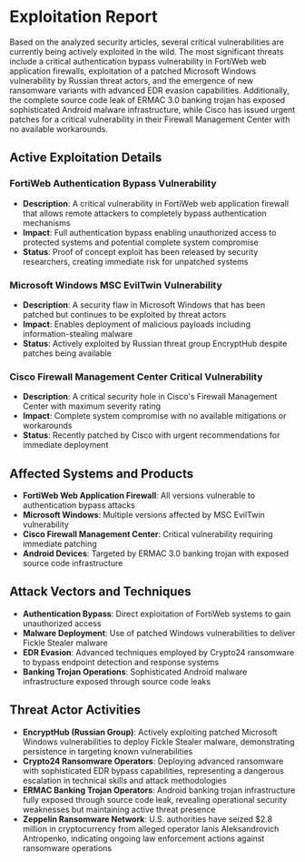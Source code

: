 # Exploitation Report

Based on the analyzed security articles, several critical vulnerabilities are currently being actively exploited in the wild. The most significant threats include a critical authentication bypass vulnerability in FortiWeb web application firewalls, exploitation of a patched Microsoft Windows vulnerability by Russian threat actors, and the emergence of new ransomware variants with advanced EDR evasion capabilities. Additionally, the complete source code leak of ERMAC 3.0 banking trojan has exposed sophisticated Android malware infrastructure, while Cisco has issued urgent patches for a critical vulnerability in their Firewall Management Center with no available workarounds.

## Active Exploitation Details

### FortiWeb Authentication Bypass Vulnerability
- **Description**: A critical vulnerability in FortiWeb web application firewall that allows remote attackers to completely bypass authentication mechanisms
- **Impact**: Full authentication bypass enabling unauthorized access to protected systems and potential complete system compromise
- **Status**: Proof of concept exploit has been released by security researchers, creating immediate risk for unpatched systems

### Microsoft Windows MSC EvilTwin Vulnerability
- **Description**: A security flaw in Microsoft Windows that has been patched but continues to be exploited by threat actors
- **Impact**: Enables deployment of malicious payloads including information-stealing malware
- **Status**: Actively exploited by Russian threat group EncryptHub despite patches being available

### Cisco Firewall Management Center Critical Vulnerability
- **Description**: A critical security hole in Cisco's Firewall Management Center with maximum severity rating
- **Impact**: Complete system compromise with no available mitigations or workarounds
- **Status**: Recently patched by Cisco with urgent recommendations for immediate deployment

## Affected Systems and Products

- **FortiWeb Web Application Firewall**: All versions vulnerable to authentication bypass attacks
- **Microsoft Windows**: Multiple versions affected by MSC EvilTwin vulnerability
- **Cisco Firewall Management Center**: Critical vulnerability requiring immediate patching
- **Android Devices**: Targeted by ERMAC 3.0 banking trojan with exposed source code infrastructure

## Attack Vectors and Techniques

- **Authentication Bypass**: Direct exploitation of FortiWeb systems to gain unauthorized access
- **Malware Deployment**: Use of patched Windows vulnerabilities to deliver Fickle Stealer malware
- **EDR Evasion**: Advanced techniques employed by Crypto24 ransomware to bypass endpoint detection and response systems
- **Banking Trojan Operations**: Sophisticated Android malware infrastructure exposed through source code leaks

## Threat Actor Activities

- **EncryptHub (Russian Group)**: Actively exploiting patched Microsoft Windows vulnerabilities to deploy Fickle Stealer malware, demonstrating persistence in targeting known vulnerabilities
- **Crypto24 Ransomware Operators**: Deploying advanced ransomware with sophisticated EDR bypass capabilities, representing a dangerous escalation in technical skills and attack methodologies
- **ERMAC Banking Trojan Operators**: Android banking trojan infrastructure fully exposed through source code leak, revealing operational security weaknesses but maintaining active threat presence
- **Zeppelin Ransomware Network**: U.S. authorities have seized $2.8 million in cryptocurrency from alleged operator Ianis Aleksandrovich Antropenko, indicating ongoing law enforcement actions against ransomware operations